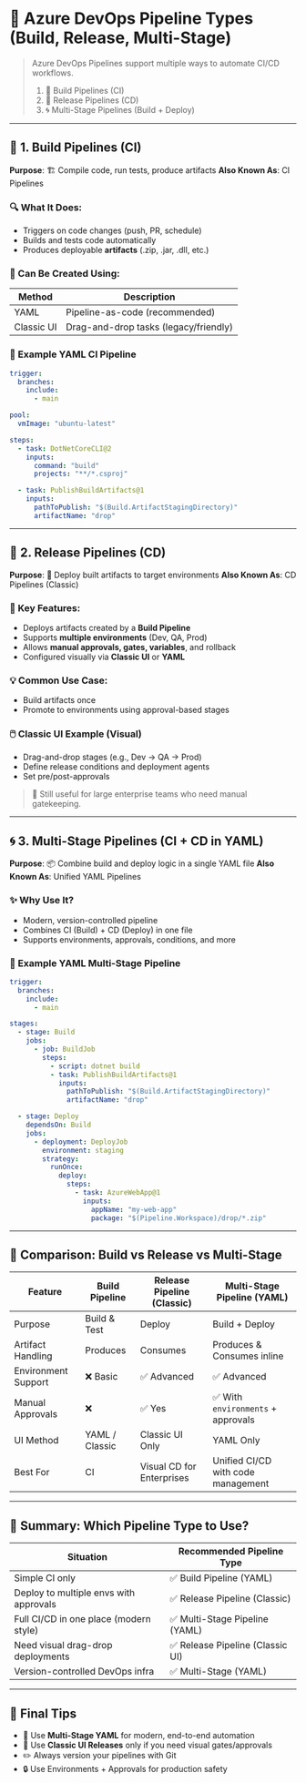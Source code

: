 # 🚦 Azure DevOps Pipeline Types (Build, Release, Multi-Stage)

> Azure DevOps Pipelines support multiple ways to automate CI/CD workflows.
>
> 1. 🧱 Build Pipelines (CI)
> 2. 🚀 Release Pipelines (CD)
> 3. 🌀 Multi-Stage Pipelines (Build + Deploy)

---

## 🧱 1. Build Pipelines (CI)

**Purpose**: 🏗️ Compile code, run tests, produce artifacts
**Also Known As**: CI Pipelines

### 🔍 What It Does:

- Triggers on code changes (push, PR, schedule)
- Builds and tests code automatically
- Produces deployable **artifacts** (.zip, .jar, .dll, etc.)

### 📄 Can Be Created Using:

| Method     | Description                           |
| ---------- | ------------------------------------- |
| YAML       | Pipeline-as-code (recommended)        |
| Classic UI | Drag-and-drop tasks (legacy/friendly) |

### 🧪 Example YAML CI Pipeline

```yaml
trigger:
  branches:
    include:
      - main

pool:
  vmImage: "ubuntu-latest"

steps:
  - task: DotNetCoreCLI@2
    inputs:
      command: "build"
      projects: "**/*.csproj"

  - task: PublishBuildArtifacts@1
    inputs:
      pathToPublish: "$(Build.ArtifactStagingDirectory)"
      artifactName: "drop"
```

---

## 🚀 2. Release Pipelines (CD)

**Purpose**: 🚚 Deploy built artifacts to target environments
**Also Known As**: CD Pipelines (Classic)

### 🧰 Key Features:

- Deploys artifacts created by a **Build Pipeline**
- Supports **multiple environments** (Dev, QA, Prod)
- Allows **manual approvals, gates, variables**, and rollback
- Configured visually via **Classic UI** or **YAML**

### 💡 Common Use Case:

- Build artifacts once
- Promote to environments using approval-based stages

### 🖱️ Classic UI Example (Visual)

- Drag-and-drop stages (e.g., Dev → QA → Prod)
- Define release conditions and deployment agents
- Set pre/post-approvals

> 🔐 Still useful for large enterprise teams who need manual gatekeeping.

---

## 🌀 3. Multi-Stage Pipelines (CI + CD in YAML)

**Purpose**: 📦 Combine build and deploy logic in a single YAML file
**Also Known As**: Unified YAML Pipelines

### ✨ Why Use It?

- Modern, version-controlled pipeline
- Combines CI (Build) + CD (Deploy) in one file
- Supports environments, approvals, conditions, and more

### 🧪 Example YAML Multi-Stage Pipeline

```yaml
trigger:
  branches:
    include:
      - main

stages:
  - stage: Build
    jobs:
      - job: BuildJob
        steps:
          - script: dotnet build
          - task: PublishBuildArtifacts@1
            inputs:
              pathToPublish: "$(Build.ArtifactStagingDirectory)"
              artifactName: "drop"

  - stage: Deploy
    dependsOn: Build
    jobs:
      - deployment: DeployJob
        environment: staging
        strategy:
          runOnce:
            deploy:
              steps:
                - task: AzureWebApp@1
                  inputs:
                    appName: "my-web-app"
                    package: "$(Pipeline.Workspace)/drop/*.zip"
```

---

## 🔄 Comparison: Build vs Release vs Multi-Stage

| Feature             | Build Pipeline | Release Pipeline (Classic) | Multi-Stage Pipeline (YAML)        |
| ------------------- | -------------- | -------------------------- | ---------------------------------- |
| Purpose             | Build & Test   | Deploy                     | Build + Deploy                     |
| Artifact Handling   | Produces       | Consumes                   | Produces & Consumes inline         |
| Environment Support | ❌ Basic       | ✅ Advanced                | ✅ Advanced                        |
| Manual Approvals    | ❌             | ✅ Yes                     | ✅ With `environments` + approvals |
| UI Method           | YAML / Classic | Classic UI Only            | YAML Only                          |
| Best For            | CI             | Visual CD for Enterprises  | Unified CI/CD with code management |

---

## 🧠 Summary: Which Pipeline Type to Use?

| Situation                              | Recommended Pipeline Type        |
| -------------------------------------- | -------------------------------- |
| Simple CI only                         | ✅ Build Pipeline (YAML)         |
| Deploy to multiple envs with approvals | ✅ Release Pipeline (Classic)    |
| Full CI/CD in one place (modern style) | ✅ Multi-Stage Pipeline (YAML)   |
| Need visual drag-drop deployments      | ✅ Release Pipeline (Classic UI) |
| Version-controlled DevOps infra        | ✅ Multi-Stage (YAML)            |

---

## 🧰 Final Tips

- 🎯 Use **Multi-Stage YAML** for modern, end-to-end automation
- 🧱 Use **Classic UI Releases** only if you need visual gates/approvals
- ✏️ Always version your pipelines with Git
- 🔒 Use Environments + Approvals for production safety
